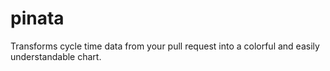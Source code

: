 # pinata
Transforms cycle time data from your pull request  into a colorful and easily understandable chart. 
